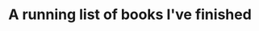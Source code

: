 ---
layout: wikibook
title: A running list of books I've finished
books:
 - title: East of Eden
   author: John Steinbeck
   link: https://www.amazon.com/East-Eden-Penguin-Orange-Collection/dp/0143129481
   date_finished: In Progress
 - title: The Memory Police
   author: Yoko Ogawa
   link: https://www.amazon.com/Memory-Police-Novel-Yoko-Ogawa/dp/1101870605
   date_finished: 05/17/20
   notes: While the writing style at times is captivating - like a penny falling into a deep well - often the writing was unremarkable and the plot unfolded fairly slowly. All in the book was, ironically, forgettable. That said - the ending, where bodies start to fade away really resonated during this period of lockdown and isolation - it captures the essence of my embodied self fading away into an infinite series of zoom screens.
 - title: Working Identity- Unconventional Strategies for Reinventing Your Career
   author: Herminia Ibarra
   link: https://www.amazon.com/Working-Identity-Unconventional-Strategies-Reinventing/dp/1591394139
   date_finished: 05/15/20
   notes: A wonderful meditation on career change (and life change generally) as being a process of iterating and trying on new identities. Has deep implications for independents also. Going to blog this book up. Originally found via Vaughn Tan's newsletter.
 - title: An Introduction to Haiku
   author: Harold Gould Henderson
   link: https://www.amazon.com/Introduction-Haiku-Anthology-Poems-Poets/dp/0385093764
   date_finished: 03/12/20
   notes: Brian suggested I get into Haiku and pick up this book and I'm glad I did! Beautiful, easy to read intro to Haiku. The author gives great context for what Haiku is, the main poets and how to read Haiku poetry. Recommended!
 - title: Tears of the Trufflepig
   author: Fernando A. Flores
   link: https://www.amazon.com/Tears-Trufflepig-Novel-Fernando-Flores/dp/0374538336
   date_finished: 01/09/20
   notes: A wonderful book. Like an absurdist Cormac McCarthy x Kurt Vonnegut mashup. Lyrical descriptions, wonderful characters and a wild imagination. Highly recommended.
 - title: A Winter’s Promise
   author: Christelle Dabos
   link: https://www.amazon.com/Winters-Promise-Mirror-Visitor-Quartet-ebook/dp/B07B8WK17G
   date_finished: 12/30/19
   notes: There are moments when the lavish fantasy world and the magic contained in it sucked me in - but ultimately the character development and plot just didn't hang together to keep me reading. Good escapist reading but there are better fantasy worlds to lose yourself in than this one.
 - title: Less
   author: Andrew Sean Greer
   link: https://www.amazon.com/Less-Winner-Pulitzer-Prize-Novel/dp/0316316121
   date_finished: 12/20/19
   notes: A truly delightful novel - with hints of PG Wodehouse. This book really sucked me in with magical lush writing and a great wry tone. Definitely recommended.
 - title: Infinite Detail
   author: Tim Maughan
   link: https://www.amazon.com/Infinite-Detail-Novel-Tim-Maughan/dp/0374175411
   date_finished: 12/1/19
   notes: A fun quick read. There's some good language and some nice world-setting but I wish some of the characters had been more fully developed and I wish the central idea had been stronger. The ending kind of fizzles out and there could have been room for so much more here.. Good for a little lightweight-dytopia though.
 - title: Dead Astronauts
   author: Jeff VanderMeer
   link: https://www.amazon.com/Dead-Astronauts-Novel-Jeff-VanderMeer/dp/0374276803
   date_finished: 11/15/19
   notes: I think perhaps I made a mistake. I didn't realize until after I'd read it that it was part of the Borne series. Maybe that would have been useful because this book made zero sense. Like a William Burroughs book it was somehow interesting and riveting at times despite literally making no sense. Did I mention it makes no sense? The first section with the three astronauts was the most compelling..... Maybe I should read the other Borne books and it'll make more sense? But I doubt it.
 - title: The Nix
   author: Nathan Hill
   link: https://www.amazon.com/Nix-Nathan-Hill/dp/1101970340
   date_finished: 10/28/19
   notes: Abandoned 500 pages in. I tried to keep going but just couldn't. A Very Bad Book. Highly un-recommended. <a href='https://www.currentaffairs.org/2017/09/how-novelty-ruined-the-novel'>This is a good takedown</a>. So many characters are badly written sexually frustrated males and it's just all round a bad book. Couple sentences worth savoring but.. ugh.
 - title: A Gentleman in Moscow
   author: Amor Towles
   link: https://www.amazon.com/Gentleman-Moscow-Novel-Amor-Towles-ebook/dp/B01COJUEZ0
   date_finished: 10/03/19
   notes: Amor is a wonderful writer with so many lyrical touches, flourishes and turns of phrase. The feel of the book of politics, culture and acting in the proper way is great. Without posting spoilers there's a few themes in the book that make me feel like the book was written by a man - that some of the more emotionally rich moments are skipped over... But overall highly recommended as a fun, engaging and lyrical book.
 - title: Tempo - timing, tactics and strategy in narrative-driven decision-making 
   author: Venkatesh Rao
   link: https://www.amazon.com/Tempo-tactics-strategy-narrative-driven-decision-making-ebook/dp/B0069CHSLW
   date_finished: 09/09/19
   notes: I really should have read this years ago but I really enjoyed this piece. The core ideas around tempo of interactions, narrative time and that the kitchen is the best way to think about time will all stick with me for a while. Recommended.
 - title: Conversation -  How Talk Can Change Our Lives
   author: Theodore Zeldin
   link: https://www.amazon.com/Conversation-How-Talk-Change-Lives/dp/1587680009
   date_finished: 09/04/19
   notes: A delightful little book that was a gift from my friend Brian. A little meditation on conversations, how important they are and some of the explicit and implicit ways they can go wrong. At first I thought this was going to offer solutions and ideas but mostly it just offers poetry and provocations. I think it'll stick with me for a long time though - and the art from the author scattered through the book makes a lovely little object. Thanks Brian!
 - title: Recursion
   author: Blake Crouch
   link: https://www.amazon.com/Recursion-Novel-Blake-Crouch-ebook/dp/B07HDSHP7N
   date_finished: 9/3/19
   notes: A fast-paced, high-action read. A fun time-travel romp with some great characters. Ultimately I thought the premise was smart and the writing handled it well but the whole novel felt a little shallow. There were some really meaty ideas about identity and family wrapped up here that kind of got sidelined for the sake of the technology-driven plot and I thought that was a shame. Fun read though.
 - title: Way Station
   author: Clifford D. Simak
   link: https://www.amazon.com/Way-Station-Clifford-D-Simak-ebook/dp/B00YO78RRS
   date_finished: 8/25/19
   notes: Lovely vintage sci-fi recommended by Chris Butler. There's aliens, teleporting and... magic? But nothing flashy happens - it's an incredibly human story. This is a really thoughtful and fresh story. Highly recommended.
 - title: Idiots First
   author: Bernard Malamud
   link: https://www.amazon.com/Idiots-First-Bernard-Malamud/dp/0374174202
   date_finished: 8/15/19
   notes: The opening line of Idiot's First is a masterpiece. 'The thin ticking of the tin clock stopped'. Loved a few of the other stories but some were definitely forgettable. I'd recommend dipping your toe in and at the very least reading the title story Idiots First.
 - title: The Scar
   author: China Miéville
   link: https://www.amazon.com/Scar-China-Mi%C3%A9ville/dp/0345460014
   date_finished: 08/06/19
   notes: Ah what delicious sludgy, dark, human texture. China Miéville's descriptive language and world building is unparalleled. This is book two (after reading Perdido Street Station last year). These books are long and luxurious so perhaps not the best entry point if you're new to his writing but if you like this kind of thing there's nothing better. My only quarrel with this book was the ending... It felt somewhat unsatisfying, or rather unfinished - where a typical book resolves this felt like the open sea was still in front of you? But it's a very minor comment as mostly the strength of this book was that every page told a lifetime of texture. Definitely going to read book three of this trilogy after a break.
 - title: Last Night
   author: James Salter
   link: https://www.amazon.com/Last-Night-Stories-James-Salter/dp/1400078415
   date_finished: 07/14/19
   notes: After reading All That Is I had to wash my palette and get back to some of his delicious writing. This was much more in line with Light Years and contained some lovely moments. None of the short stories will linger with me too long but it's a short read and I'd recommend it.
 - title: Emissaries Guide to Worlding
   author: Ian Cheng
   link: https://serpentine-galleries.myshopify.com/products/coming-soon-ian-cheng-emissaries-guide-to-worlding
   notes: The core idea of the masks - the cartoonist, the director, the hacker and the emissary - is wonderful and a new lens to look at the world through, so overall I'd recommend the book. But there was also an incredible over-indulgence from the author to live inside his own worlds (which feels very finite game like, not infinite game like). And the lack of people anywhere in his worlds is also problematic. That said - the book as an object is beautiful and wonderfully designed.
   date_finished: 7/8/19
   image: https://cdn.shopify.com/s/files/1/2113/7453/products/Cover_-_FINAL_002_1024x.jpg?v=1524225901
 - title: The Prisoner
   author: Thomas M. Disch
   link: https://www.amazon.com/Prisoner-Novel-Thomas-M-Disch/dp/014311722X
   notes: I really enjoyed this - a delightfully British story of being trapped, like a combination of Kafka and PG Wodehouse. The plot derailed itself in a few places and there was a whole Shakespere reference that kind of went over my head but the writing was wonderful. Recommended.
   date_finished: 7/7/19
 - title: Oval
   author: Elvia Wilk
   link: https://www.amazon.com/Oval-Novel-Elvia-Wilk/dp/1593764057
   date_finished: 6/24/19
   notes: I really loved this. Distinctive, fresh writing that captures so much of the present weirdness in society while also somehow feeling timeless. The middle third dragged slightly for me but the descent into ecological weird towards the end is just wonderful and reminds me of the Annihiliation series by Jeff Vandermeer. Oh and the whole book centers on this premise of artists becoming 'consultants' which is magnificent. Recommended. Verdict- 👍🌲
 - title: All That Is
   author: James Salter
   link: https://www.amazon.com/dp/B007WKFMGS
   date_finished: 06/09/2019
   notes: A wildly disappointing read. Not that it was so bad but that having recently read Light Years I was expecting so much more. There were moments of brilliance in the writing and some of the scenes will linger with me overall the book didn't really make me feel anything. Definitely read Light Years instead.
 - title: Borderless
   author: Eliot Peper
   link: https://www.amazon.com/dp/B07BM7F9SF
   date_finished: 5/20/2019
   notes: Book two of the Analog series. Overall I connected less with the main character in this one but connected more with the overall premise which is very thought provoking. It feels today that we are actively living through the end (or at least a phase transition) of sovereignty. Compelling and a quick read.
 - title: Bandwidth
   author: Eliot Peper
   link: https://www.amazon.com/dp/B075CLV95J/
   date_finished: 5/13/2019
   notes: I completely devoured this book. The characters and pace keeps it flowing but the ideas will stick with me - it's grounded in a very near future and the concepts are well thought through. Excited to keep diving into Borderless next.
 - title: The Gone Away World
   author: Nick Harkaway
   link: https://www.amazon.com/dp/B001EL6R9W/
   date_finished: 5/07/2019
   notes: A majestic feat of imagination - whirlwind story of a gong-fu epic in a world gone mad. Definitely feels like it needed better editing or structuring and was about 100 pages too long but the strength of imagination and grasp of poetry really captivated me. Picked this up off the street on the way home from kung-fu training (approriate!). I'll be reading more of his work.
 - title: Light Years
   author: James Salter
   link: https://www.amazon.com/dp/B004G8PIOA/
   date_finished: 4/12/2019
   notes: This book completely destroyed me. The writing is dense and poetic like almost no one I've ever read. Did you know glass is a liquid and slowly 'flows'? This book operates on a time horizon and 'flows' through lives in a deeply transformative way. Found via <a href='https://www.gyford.com/phil/writing/2019/02/15/light-years-james-salter/'>Phil Gyford</a>
 - title: Delirious New York
   author: Rem Koolaas
   link: https://www.amazon.com/dp/B00JYVYUUW/
   date_finished: 3/18/2019
   notes: It's architecture writing but lyrical, magical and opinionated. A tour de force through New York's history with tons of interesting characters, ideas, explorations and more. Ideas include congestion as an organizing principle of the city, and every block being an archipelago. Wonderful and highly recommended.
 - title: Tomorrow In The Battle Think On Me
   author: Javier Marias
   link: https://www.amazon.com/dp/0307950751 
   date_finished: 2/17/2019
   notes: Abandoned. I think somewhere in this book is buried a wonderful treasure. The looping self-aware story is fundamentally interesting and new but the language that wraps around it chokes it to death. Abandoned about half way through.
 - title: Summerland
   author: Hannu Rajaniemi
   link: https://www.amazon.com/dp/B0756K1Q8D/
   date_finished: 1/21/2019
   notes: A wonderful original work - full of interesting characters. Ghosts! Spys! Old London! Really enjoyed this and tore through it super fast.
 - title: Finite & Infinite Games
   author: James Carse
   link: https://www.amazon.com/dp/B004W3FM4A/
   date_finished: 1/10/2019
   notes: Great unique book, wonderful analogy to finite and infinite writing....
 - title: The Power
   author: Naomi Alderman
   link: https://www.amazon.com/dp/B01N0Z1EY0
   date_finished: 12/30/2018
   notes: Provocative premise but I felt it squandered an opportunity at a deeper political and/or emotional exploration of what would happen if teenage girls gained a new incredible power. Somehow it resorted to.... fucking and fighting?
 - title: Perdido Street Station
   author: China Mieville
   link: https://www.amazon.com/dp/B000FBFO8C/
   date_finished: 12/01/2018
   notes: A staggering, creative, filthy, engrossing tour through a world with such magical and rich depths. No one can build worlds like China.
 - title: Satin Island
   author: Tom McCarthy
   link: https://www.amazon.com/dp/B00MZWA678/
   date_finished: 03/21/2018
   notes: William Gibson meets Kafka. A corporate strategy consultant / ethnographer ponders the meaning of life and searches for the Great Report.
 - title: The Dark Dark
   author: Samantha Hunt
   link: https://www.amazon.com/dp/B01N0TDSVM/
   date_finished: 02/15/2018
   notes: Tender, oozing, lyrical, dark, DARK stories of being human. Did I mention they are dark? What writing though! What imagination!
pinned: true
---